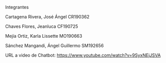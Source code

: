 Integrantes

Cartagena Rivera, José Ángel CR190362

Chaves Flores, Jeanluca CF190725

Mejía Ortiz, Karla Lissette MO190663

Sánchez Mangandi, Ángel Guillermo SM192656

URL a video de Chatbot: https://www.youtube.com/watch?v=9SyxNEjJSVA